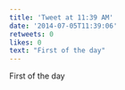 ```yaml
---
title: 'Tweet at 11:39 AM'
date: '2014-07-05T11:39:06'
retweets: 0
likes: 0
text: "First of the day"
---
```

First of the day